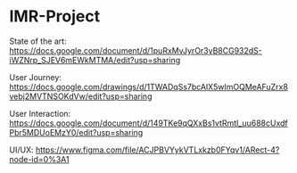 # IMR-Project

State of the art: https://docs.google.com/document/d/1puRxMvJyrOr3yB8CG932dS-iWZNrp_SJEV6mEWkMTMA/edit?usp=sharing

User Journey: https://docs.google.com/drawings/d/1TWADqSs7bcAlX5wImOQMeAFuZrx8vebj2MVTNSOKdVw/edit?usp=sharing

User Interaction: https://docs.google.com/document/d/149TKe9qQXxBs1vtRmtI_uu688cUxdfPbr5MDUoEMzY0/edit?usp=sharing

UI/UX: https://www.figma.com/file/ACJPBVYykVTLxkzb0FYqv1/ARect-4?node-id=0%3A1
